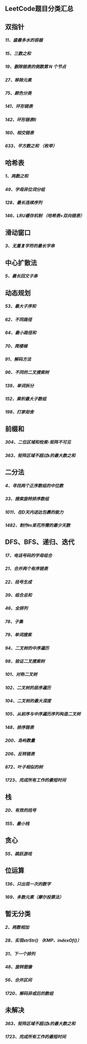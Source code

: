 ## LeetCode题目分类汇总



## 双指针

##### 11、盛最多水的容器

##### 15、三数之和

##### 19、删除链表的倒数第 N 个节点

##### 27、移除元素

##### 75、颜色分类

##### 141、环形链表

##### 142、环形链表Ⅱ

##### 160、相交链表

##### 633、平方数之和  （枚举）



## 哈希表

##### 1、两数之和

##### 49、字母异位词分组

##### 128、最长连续序列

##### 146、LRU缓存机制 （哈希表+双向链表）



## 滑动窗口

##### 3、无重复字符的最长字串



## 中心扩散法

##### 5、最长回文子串



## 动态规划

##### 53、最大子序和

##### 62、不同路径

##### 64、最小路径和

##### 70、爬楼梯

##### 91、解码方法

##### 96、不同的二叉搜索树

##### 139、单词拆分

##### 152、乘积最大子数组

##### 198、打家劫舍



## 前缀和

##### 304、二位区域和检索-矩阵不可见

##### 363、矩阵区域不超过k的最大数之和



## 二分法

##### 4、寻找两个正序数组的中位数

##### 33、搜索旋转排序数组

##### 1011、在D天内送达包裹的能力

##### 1482、制作m束花所需的最少天数



## DFS、BFS、递归、迭代

##### 17、电话号码的字母组合

##### 21、合并两个有序链表

##### 22、括号生成

##### 39、组合总和

##### 46、全排列

##### 78、子集

##### 79、单词搜索

##### 94、二叉树的中序遍历

##### 98、验证二叉搜索树

##### 101、对称二叉树

##### 102、二叉树的层序遍历

##### 104、二叉树的最大深度

##### 105、从前序与中序遍历序列构造二叉树

##### 148、排序链表

##### 200、岛屿数量

##### 206、反转链表

##### 872、叶子相似的树 

##### 1723、完成所有工作的最短时间



## 栈

##### 20、有效的括号

##### 155、最小栈



## 贪心

##### 55、跳跃游戏



## 位运算

##### 136、只出现一次的数字

##### 169、多数元素（摩尔投票法）



## 暂无分类

##### 2、两数相加

##### 28、实现strStr()   （KMP、indexOf()）

##### 31、下一个排列

##### 48、旋转图像

##### 56、合并区间

##### 1720、解码异或后的数组



## 未解决

##### 363、矩阵区域不超过k的最大数之和

##### 1723、完成所有工作的最短时间

